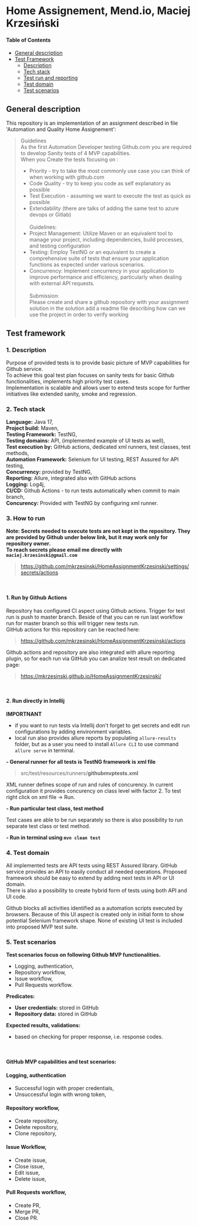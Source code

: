 # Home Assignement, Mend.io, Maciej Krzesiński

#### Table of Contents
- [General description](#gendescr)
- [Test Framework](#testframework)
  - [Description](#descr)
  - [Tech stack](#techstack)
  - [Test run and reporting](#howtorun)
  - [Test domain](#testdomain)
  - [Test scenarios](#testscenarios)

## General description <a id="gendescr"></a>

This repository is an implementation of an assignment described in file 'Automation and Quality Home Assignement':

> Guidelines<br>
> As the first Automation Developer testing Github.com you are required to develop
> Sanity tests of 4 MVP capabilities.<br>
> When you Create the tests focusing on :
> - Priority - try to take the most commonly use case you can think of when
> working with github.com
> - Code Quality - try to keep you code as self explanatory as possible
> - Test Execution - assuming we want to execute the test as quick as
possible
> - Extendability (there are talks of adding the same test to azure devops or
Gitlab)<br><br>
> Guidelines:<br>
> - Project Management: Utilize Maven or an equivalent tool to manage your project,
including dependencies, build processes, and testing configuration
> - Testing: Employ TestNG or an equivalent to create a comprehensive suite of
tests that ensure your application functions as expected under various scenarios.
> - Concurrency: Implement concurrency in your application to improve performance
and efficiency, particularly when dealing with external API requests.<br><br>
> Submission:<br>
Please create and share a github repository with your assignment solution in the
solution add a readme file describing how can we use the project in order to verify
working

## Test framework <a id="testframework"></a>

### 1. Description <a id="descr"></a>
Purpose of provided tests is to provide basic picture of MVP capabilities for Github service.<br>
To achieve this goal test plan focuses on sanity tests for basic Github functionalities, implements high priority test cases.<br>
Implementation is scalable and allows user to extend tests scope for further initiatives like extended sanity, smoke and regression.

### 2. Tech stack <a id="techstack"></a>
**Language:** Java 17,<br>
**Project build:** Maven,<br>
**Testing Framework:** TestNG,<br>
**Testing domains:** API, (implemented example of UI tests as well),<br>
**Test execution by:** GitHub actions, dedicated xml runners, test classes, test methods,<br>
**Automation Framework:** Selenium for UI testing, REST Assured for API testing,<br>
**Concurrency:** provided by TestNG,<br>
**Reporting:** Allure, integrated also with GitHub actions<br>
**Logging:** Log4j,<br>
**CI/CD:** Github Actions - to run tests automatically when commit to main branch,<br>
**Concurency:** Provided with TestNG by configuring xml runner.

### 3. How to run <a id="howtorun"></a>

**Note: Secrets needed to execute tests are not kept in the repository. They are provided by Github under below link, but it may work only for repository owner.<br>
To reach secrets please email me directly with `maciej.krzesinski@gmail.com`**


> https://github.com/mkrzesinski/HomeAssignmentKrzesinski/settings/secrets/actions

<br>

#### 1. Run by Github Actions 
Repository has configured CI aspect using Github actions. Trigger for test run is push to master branch.
Beside of that you can re run last workflow run for master branch so this will trigger new tests run.<br>
GitHub actions for this repository can be reached here:
> https://github.com/mkrzesinski/HomeAssignmentKrzesinski/actions

Github actions and repository are also integrated with allure reporting plugin, so for each run via GitHub you can analize test result on dedicated page:
>https://mkrzesinski.github.io/HomeAssignmentKrzesinski/

<br>

#### 2. Run directly in Intellij
**IMPORTNANT**
 - if you want to run tests via Intellij don't forget to get secrets and edit run configurations by adding environment variables.
 - local run also provides allure reports by populating `allure-results` folder, but as a user you need to install `Allure CLI` to use command `allure serve` in terminal.

**- General runner for all tests is TestNG framework is xml file**

> src/test/resources/runners/**githubmvptests.xml**

XML runner defines scope of run and rules of concurency. In current configuration it provides concurency on class level with factor 2.
To test right click on xml file -> Run.

**- Run particular test class, test method**

Test cases are able to be run separately so there is also possibility to run separate test class or test method.

**- Run in terminal using `mvn clean test`**

### 4. Test domain <a id="testdomain"></a>

All implemented tests are API tests using REST Assured library. GitHub service provides an API to easily conduct all needed operations.
Proposed framework should be easy to extend by adding next tests in API or UI domain.<br>
There is also a possibility to create hybrid form of tests using both API and UI code.<br>

Github blocks all activities identified as a automation scripts executed by browsers.
Because of this UI aspect is created only in initial form to show potential Selenium framework shape.
None of existing UI test is included into proposed MVP test suite.

### 5. Test scenarios <a id="testscenarios"></a>

**Test scenarios focus on following Github MVP functionalities.**

- Logging, authentication,
- Repository workflow,
- Issue workflow,
- Pull Requests workflow.

**Predicates:**
- **User credentials:** stored in GitHub
- **Repository data:** stored in GitHub

**Expected results, validations:**
- based on checking for proper response, i.e. response codes.

<br>

#### GitHub MVP capabilities and test scenarios:

#### **Logging, authentication**

- Successful login with proper credentials,
- Unsuccessful login with wrong token,

#### **Repository workflow**,

- Create repository,
- Delete repository,
- Clone repository,


#### Issue Workflow,

- Create issue,
- Close issue,
- Edit issue,
- Delete issue,

#### Pull Requests workflow,

- Create PR,
- Merge PR,
- Close PR.